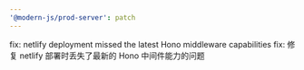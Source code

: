 ```yaml
---
'@modern-js/prod-server': patch
---
```


fix: netlify deployment missed the latest Hono middleware capabilities
fix: 修复 netlify 部署时丢失了最新的 Hono 中间件能力的问题
